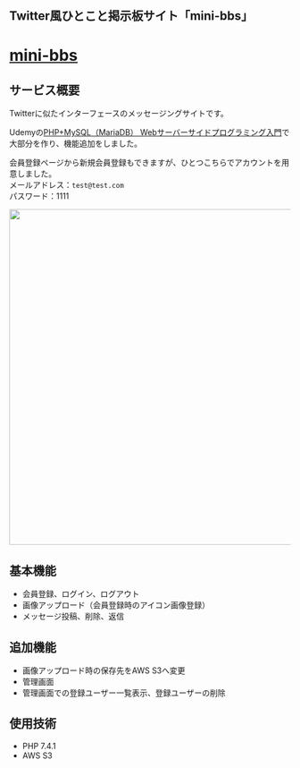 ## Twitter風ひとこと掲示板サイト「mini-bbs」
# [mini-bbs](https://mini-bbs0710.herokuapp.com/)
## サービス概要
Twitterに似たインターフェースのメッセージングサイトです。 

Udemyの[PHP+MySQL（MariaDB） Webサーバーサイドプログラミング入門](https://www.udemy.com/course/php7basic/)で大部分を作り、機能追加をしました。

会員登録ページから新規会員登録もできますが、ひとつこちらでアカウントを用意しました。  
メールアドレス：`test@test.com`  
パスワード：1111  

<img src="https://user-images.githubusercontent.com/34031637/133959212-eb697745-9866-4736-8d1f-13a1573fcc7e.jpg" width="600px">

## 基本機能
- 会員登録、ログイン、ログアウト
- 画像アップロード（会員登録時のアイコン画像登録）
- メッセージ投稿、削除、返信
## 追加機能  
- 画像アップロード時の保存先をAWS S3へ変更
- 管理画面
- 管理画面での登録ユーザー一覧表示、登録ユーザーの削除
## 使用技術
- PHP 7.4.1
- AWS S3
